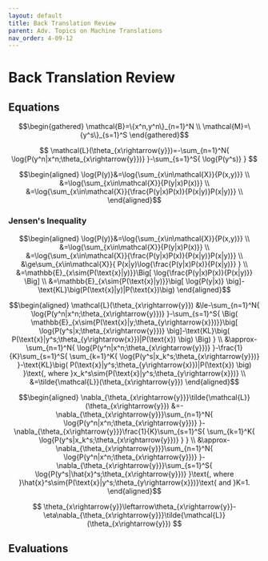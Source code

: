 ```yaml
---
layout: default
title: Back Translation Review
parent: Adv. Topics on Machine Translations
nav_order: 4-09-12
---
```


# Back Translation Review

## Equations

$$\begin{gathered}
\mathcal{B}=\{x^n,y^n\}_{n=1}^N \\
\mathcal{M}=\{y^s\}_{s=1}^S
\end{gathered}$$

$$
\mathcal{L}(\theta_{x\rightarrow{y}})=-\sum_{n=1}^N{
    \log{P(y^n|x^n;\theta_{x\rightarrow{y}})}
}-\sum_{s=1}^S{
    \log{P(y^s)}
}
$$

$$\begin{aligned}
\log{P(y)}&=\log{\sum_{x\in\mathcal{X}}{P(x,y)}} \\
&=\log{\sum_{x\in\mathcal{X}}{P(y|x)P(x)}} \\
&=\log{\sum_{x\in\mathcal{X}}{\frac{P(y|x)P(x)}{P(x|y)}P(x|y)}} \\
\end{aligned}$$

### Jensen's Inequality

$$\begin{aligned}
\log{P(y)}&=\log{\sum_{x\in\mathcal{X}}{P(x,y)}} \\
&=\log{\sum_{x\in\mathcal{X}}{P(y|x)P(x)}} \\
&=\log{\sum_{x\in\mathcal{X}}{\frac{P(y|x)P(x)}{P(x|y)}P(x|y)}} \\
&\ge\sum_{x\in\mathcal{X}}{
    P(x|y)\log{\frac{P(y|x)P(x)}{P(x|y)}}
} \\
&=\mathbb{E}_{x\sim{P(\text{x}|y)}}\Big[
    \log{\frac{P(y|x)P(x)}{P(x|y)}}
\Big] \\
&=\mathbb{E}_{x\sim{P(\text{x}|y)}}\big[
    \log{P(y|x)}
\big]-\text{KL}\big(P(\text{x}|y)|P(\text{x})\big)
\end{aligned}$$

$$\begin{aligned}
\mathcal{L}(\theta_{x\rightarrow{y}})
&\le-\sum_{n=1}^N{
    \log{P(y^n|x^n;\theta_{x\rightarrow{y}})}
}-\sum_{s=1}^S{
    \Big(
        \mathbb{E}_{x\sim{P(\text{x}|y;\theta_{y\rightarrow{x}})}}\big[
            \log{P(y^s|x;\theta_{x\rightarrow{y}})}
        \big]-\text{KL}\big(
            P(\text{x}|y^s;\theta_{y\rightarrow{x}})|P(\text{x})
        \big)
    \Big)
} \\
&\approx-\sum_{n=1}^N{
    \log{P(y^n|x^n;\theta_{x\rightarrow{y}})}
}-\frac{1}{K}\sum_{s=1}^S{
    \sum_{k=1}^K{
        \log{P(y^s|x_k^s;\theta_{x\rightarrow{y}})}
    }-\text{KL}\big(
        P(\text{x}|y^s;\theta_{y\rightarrow{x}})|P(\text{x})
    \big)
}\text{, where }x_k^s\sim{P(\text{x}|y^s;\theta_{y\rightarrow{x}})} \\
&=\tilde{\mathcal{L}}(\theta_{x\rightarrow{y}})
\end{aligned}$$

$$\begin{aligned}
\nabla_{\theta_{x\rightarrow{y}}}\tilde{\mathcal{L}}(\theta_{x\rightarrow{y}})
&=-\nabla_{\theta_{x\rightarrow{y}}}\sum_{n=1}^N{
    \log{P(y^n|x^n;\theta_{x\rightarrow{y}})}
}-\nabla_{\theta_{x\rightarrow{y}}}\frac{1}{K}\sum_{s=1}^S{
    \sum_{k=1}^K{
        \log{P(y^s|x_k^s;\theta_{x\rightarrow{y}})}
    }
} \\
&\approx-\nabla_{\theta_{x\rightarrow{y}}}\sum_{n=1}^N{
    \log{P(y^n|x^n;\theta_{x\rightarrow{y}})}
}-\nabla_{\theta_{x\rightarrow{y}}}\sum_{s=1}^S{
    \log{P(y^s|\hat{x}^s;\theta_{x\rightarrow{y}})}
}\text{, where }\hat{x}^s\sim{P(\text{x}|y^s;\theta_{y\rightarrow{x}})}\text{ and }K=1.
\end{aligned}$$

$$
\theta_{x\rightarrow{y}}\leftarrow\theta_{x\rightarrow{y}}-\eta\nabla_{\theta_{x\rightarrow{y}}}\tilde{\mathcal{L}}(\theta_{x\rightarrow{y}})
$$

## Evaluations

